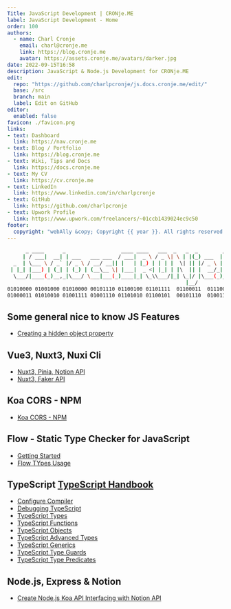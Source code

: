 ```yaml
---
Title: JavaScript Development | CRONje.ME
label: JavaScript Development - Home
order: 100
authors:
  - name: Charl Cronje
    email: charl@cronje.me
    link: https://blog.cronje.me
    avatar: https://assets.cronje.me/avatars/darker.jpg
date: 2022-09-15T16:58
description: JavaScript & Node.js Development for CRONje.ME
edit:
  repo: "https://github.com/charlpcronje/js.docs.cronje.me/edit/"
  base: /src
  branch: main
  label: Edit on GitHub
editor:
  enabled: false
favicon: ./favicon.png
links:
- text: Dashboard
  link: https://nav.cronje.me
- text: Blog / Portfolio
  link: https://blog.cronje.me
- text: Wiki, Tips and Docs 
  link: https://docs.cronje.me
- text: My CV
  link: https://cv.cronje.me
- text: LinkedIn
  link: https://www.linkedin.com/in/charlpcronje
- text: GitHub
  link: https://github.com/charlpcronje
- text: Upwork Profile
  link: https://www.upwork.com/freelancers/~01ccb1439024ec9c50
footer:
  copyright: "webAlly &copy; Copyright {{ year }}. All rights reserved."
---
```

<script type="text/javascript">(function(w,s){var e=document.createElement("script");e.type="text/javascript";e.async=true;e.src="https://cdn.pagesense.io/js/webally/f2527eebee974243853bcd47b32631f4.js";var x=document.getElementsByTagName("script")[0];x.parentNode.insertBefore(e,x);})(window,"script");</script>


```sh
      _ ____      _                  ____ ____   ___  _   _  _        __  __ _____ 
     | / ___|  __| | ___   ___ ___  / ___|  _ \ / _ \| \ | |(_) ___  |  \/  | ____|
  _  | \___ \ / _` |/ _ \ / __/ __|| |   | |_) | | | |  \| || |/ _ \ | |\/| |  _|  
 | |_| |___) | (_| | (_) | (__\__ \| |___|  _ <| |_| | |\  || |  __/_| |  | | |___ 
  \___/|____(_)__,_|\___/ \___|___(_)____|_| \_\\___/|_| \_|/ |\___(_)_|  |_|_____|
                                                          |__/                                   
01010000 01001000 01010000 00101110 01100100 01101111  01100011  01110011  00101110 
01000011 01010010 01001111 01001110 01101010 01100101  00101110  01001101  01000101
```

## Some general nice to know JS Features

-  [Creating a hidden object property](hiddenProperty.md)

## Vue3, Nuxt3, Nuxi Cli

- [Nuxt3, Pinia, Notion API](./vue/nuxt.md)
- [Nuxt3, Faker API](.vue/kater.nuxt.cronje.me.md)


## Koa CORS - NPM

- [Koa CORS - NPM](./koa-cors-npm.md)

## Flow - Static Type Checker for JavaScript

- [Getting Started](./flow/getStarted.md)
- [Flow TYpes Usage](./flow/usage.md)

## TypeScript [TypeScript Handbook](https://www.typescriptlang.org/docs/handbook/intro.html)

- [Configure Compiler](./typeScript/setup.md)
- [Debugging TypeScript](./typeScript/debug.md)
- [TypeScript Types](./typeScript/types.md)
- [TypeScript Functions](./typeScript/functions.md)
- [TypeScript Objects](./typeScript/objects.md)
- [TypeScript Advanced Types](./typeScript/AdvancedTypes.md)
- [TypeScript Generics](./typeScript/generics.md)
- [TypeScript Type Guards](./typeScript/typeGuards.md)
- [TypeScript Type Predicates](./typeScript/typePredicates.md)

## Node.js, Express & Notion

- [Create Node.js Koa API Interfacing with Notion API](./koaNodeNotionAPI.md)